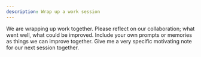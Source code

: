 ```yaml
---
description: Wrap up a work session
---
```


We are wrapping up work together. Please reflect on our collaboration; what went well, what could be improved. Include your own prompts or memories as things we can improve together. Give me a very specific motivating note for our next session together. 